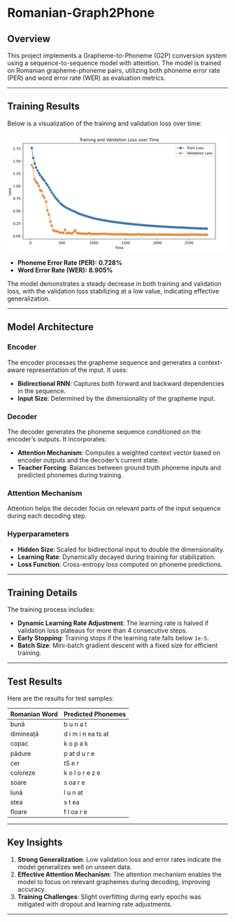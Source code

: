 # Romanian-Graph2Phone

## Overview

This project implements a Grapheme-to-Phoneme (G2P) conversion system using a sequence-to-sequence model with attention. The model is trained on Romanian grapheme-phoneme pairs, utilizing both phoneme error rate (PER) and word error rate (WER) as evaluation metrics.

---

## Training Results

Below is a visualization of the training and validation loss over time:

![Training and Validation Loss](graph/loss.png)

- **Phoneme Error Rate (PER):** **0.728%**
- **Word Error Rate (WER):** **8.905%**

The model demonstrates a steady decrease in both training and validation loss, with the validation loss stabilizing at a low value, indicating effective generalization.

---

## Model Architecture

### Encoder
The encoder processes the grapheme sequence and generates a context-aware representation of the input. It uses:
- **Bidirectional RNN**: Captures both forward and backward dependencies in the sequence.
- **Input Size**: Determined by the dimensionality of the grapheme input.

### Decoder
The decoder generates the phoneme sequence conditioned on the encoder’s outputs. It incorporates:
- **Attention Mechanism**: Computes a weighted context vector based on encoder outputs and the decoder’s current state.
- **Teacher Forcing**: Balances between ground truth phoneme inputs and predicted phonemes during training.

### Attention Mechanism
Attention helps the decoder focus on relevant parts of the input sequence during each decoding step.

### Hyperparameters
- **Hidden Size**: Scaled for bidirectional input to double the dimensionality.
- **Learning Rate**: Dynamically decayed during training for stabilization.
- **Loss Function**: Cross-entropy loss computed on phoneme predictions.

---

## Training Details

The training process includes:
- **Dynamic Learning Rate Adjustment**: The learning rate is halved if validation loss plateaus for more than 4 consecutive steps.
- **Early Stopping**: Training stops if the learning rate falls below `1e-5`.
- **Batch Size**: Mini-batch gradient descent with a fixed size for efficient training.

---

## Test Results

Here are the results for test samples:

| Romanian Word | Predicted Phonemes        |
|---------------|---------------------------|
| bună          | b u n a t                |
| dimineață     | d i m i n ea ts at       |
| copac         | k o p a k                |
| pădure        | p at d u r e            |
| cer           | tS e r                  |
| coloreze      | k o l o r e z e         |
| soare         | s oa r e                |
| lună          | l u n at                |
| stea          | s t ea                  |
| floare        | f l oa r e              |

---

## Key Insights

1. **Strong Generalization**: Low validation loss and error rates indicate the model generalizes well on unseen data.
2. **Effective Attention Mechanism**: The attention mechanism enables the model to focus on relevant graphemes during decoding, improving accuracy.
3. **Training Challenges**: Slight overfitting during early epochs was mitigated with dropout and learning rate adjustments.
---